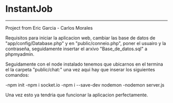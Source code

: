 # InstantJob
-----
Project from Eric Garcia - Carlos Morales

Requisitos para iniciar la aplicacion web, cambiar las base de datos de "app/config/Database.php" y en "public/conneio.php", poner el usuairo y la contraseña, seguidamente insertar el arxivo "Base_de_datos.sql" a phpmyadmin.

Seguidamente con el node instalado tenemos que ubicarnos en el termina el la carpeta "public/chat:" una vez aqui hay que inserar los siguientes comandos:

-npm init
-npm i socket.io
-npm i --save-dev nodemon
-nodemon server.js

Una vez esto ya tendria que funcionar la aplicacion perfectamente.